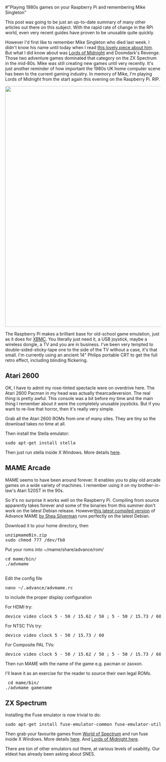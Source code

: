 #"Playing 1980s games on your Raspberry Pi and remembering Mike Singleton"

This post was going to be just an up-to-date summary of many other articles out there on this subject. With the rapid rate of change in the RPi world, even very recent guides have proven to be unusable quite quickly.

However I'd first like to remember Mike Singleton who died last week. I didn't know his name until today when I read <a href="http://www.giantbomb.com/forums/general-discussion/30/the-father-of-home-computer-gaming-died-last-week/564063/">this lovely piece about him</a>. But what I did know about was <a href="http://en.wikipedia.org/wiki/The_Lords_of_Midnight">Lords of Midnight</a> and Doomdark's Revenge. Those two adventure games dominated that category on the ZX Spectrum in the mid-80s. Mike was still creating new games until very recently. It's just another reminder of how important the 1980s UK home computer scene has been to the current gaming industry. In memory of Mike, I'm playing Lords of Midnight from the start again this evening on the Raspberry Pi. RIP.

<a href="http://conoroneill.net/wp-content/uploads/2012/10/Fuse_001.png"><img class="alignnone size-full wp-image-875" title="Fuse_001" src="http://conoroneill.net/wp-content/uploads/2012/10/Fuse_001.png" alt="" width="962" height="776" /></a>

The Raspberry Pi makes a brilliant base for old-school game emulation, just as it does for <a href="http://www.raspbmc.com/">XBMC</a>. You literally just need it, a USB joystick, maybe a wireless dongle, a TV and you are in business. I've been very tempted to double-sided-sticky-tape one to the side of the TV without a case, it's that small. I'm currently using an ancient 14" Philips portable CRT to get the full retro effect, including blinding flickering.
<h2>Atari 2600</h2>
OK, I have to admit my rose-tinted spectacle were on overdrive here. The Atari 2600 Pacman in my head was actually thearcadeversion. The real thing is pretty awful. This console was a bit before my time and the main thing I remember about it were the completely unusable joysticks. But if you want to re-live that horror, then it's really very simple.

Grab all the Atari 2600 ROMs from one of many sites. They are tiny so the download takes no time at all.

Then install the Stella emulator:
<pre>sudo apt-get install stella</pre>
Then just run stella inside X Windows. More details <a href="http://www.engadget.com/2012/09/28/how-to-set-up-your-raspberry-pi-to-play-atari-2600-games/">here</a>.
<h2>MAME Arcade</h2>
MAME seems to have been around forever. It enables you to play old arcade games on a wide variety of machines. I remember using it on my brother-in-law's Atari 520ST in the 90s.

So it's no surprise it works well on the Raspberry Pi. Compiling from source apparently takes forever and some of the binaries from this summer don't work on the latest Debian release. However<a href="http://sheasilverman.com/rpi/raspbian/mameBin.zip">this latest compiled version</a> of Advance MAME <a href="http://blog.sheasilverman.com/2012/07/raspbian-on-raspberry-pi-mame-mess-quake3-neogeo-and-cave-story-binaries/">by Shea Silverman</a> runs perfectly on the latest Debian.

Download it to your home directory, then
<pre>unzipmameBin.zip
sudo chmod 777 /dev/fb0</pre>
Put your roms into ~/mame/share/advance/rom/
<pre>cd mame/bin/
./advmame

</pre>
Edit the config file
<pre>nano ~/.advance/advmame.rc</pre>
to include the proper display configuration

For HDMI try:
<pre>device_video_clock 5 - 50 / 15.62 / 50 ; 5 - 50 / 15.73 / 60</pre>
For NTSC TVs try:
<pre>device_video_clock 5 - 50 / 15.73 / 60</pre>
For Composite PAL TVs:
<pre>device_video_clock 5 - 50 / 15.62 / 50 ; 5 - 50 / 15.73 / 60</pre>
Then run MAME with the name of the game e.g. pacman or zaxxon.

I'll leave it as an exercise for the reader to source their own legal ROMs.
<pre>
 cd mame/bin/
./advmame gamename</pre>
<h2>ZX Spectrum</h2>
Installing the Fuse emulator is now trivial to do:
<pre>sudo apt-get install fuse-emulator-common fuse-emulator-utils spectrum-roms</pre>
Then grab your favourite games from <a href="http://www.worldofspectrum.org/">World of Spectrum</a> and run fuse inside X Windows. More details <a href="http://raspi.tv/2012/how-to-install-fuse-zx-spectrum-emulator-on-raspberry-pi">here</a>. And <a href="http://www.worldofspectrum.org/infoseekid.cgi?id=0006604">Lords of Midnight here</a>.

There are ton of other emulators out there, at various levels of usability. Our eldest has already been asking about SNES.

&nbsp;